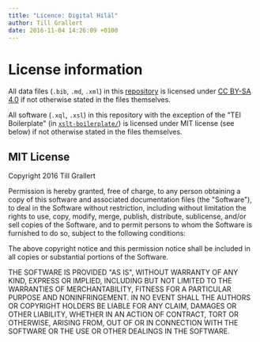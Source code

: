 ```yaml
---
title: "Licence: Digital Hilāl"
author: Till Grallert
date: 2016-11-04 14:26:09 +0100
---
```


# License information

All data files (`.bib`, `.md`, `.xml`) in this [repository](https://github.com/OpenAraPE/digital-hilal) is licensed under [CC BY-SA 4.0](http://creativecommons.org/licenses/by-sa/4.0/) if not otherwise stated in the files themselves.

All software (`.xql`, `.xsl`) in this repository with the exception of the "TEI Boilerplate" (in [`xslt-boilerplate/`](xslt-boilerplate/))  is licensed under MIT license (see below) if not otherwise stated in the files themselves.

<!-- The local copy of "[TEI Boilerplate for Arabic Editions](https://github.com/tillgrallert/tei-boilerplate-arabic-editions)"  (in [`xslt-boilerplate/`](xslt-boilerplate/)) is based on the original "[TEI Boilerplate](https://github.com/GrantLS/TEI-Boilerplate)" ([CC BY 3.0](http://creativecommons.org/licenses/by/3.0/)) is licensed under [CC BY-SA 4.0](http://creativecommons.org/licenses/by-sa/4.0/). -->

## MIT License

Copyright 2016 Till Grallert

Permission is hereby granted, free of charge, to any person obtaining a copy of this software and associated documentation files (the "Software"), to deal in the Software without restriction, including without limitation the rights to use, copy, modify, merge, publish, distribute, sublicense, and/or sell copies of the Software, and to permit persons to whom the Software is furnished to do so, subject to the following conditions:

The above copyright notice and this permission notice shall be included in all copies or substantial portions of the Software.

THE SOFTWARE IS PROVIDED "AS IS", WITHOUT WARRANTY OF ANY KIND, EXPRESS OR IMPLIED, INCLUDING BUT NOT LIMITED TO THE WARRANTIES OF MERCHANTABILITY, FITNESS FOR A PARTICULAR PURPOSE AND NONINFRINGEMENT. IN NO EVENT SHALL THE AUTHORS OR COPYRIGHT HOLDERS BE LIABLE FOR ANY CLAIM, DAMAGES OR OTHER LIABILITY, WHETHER IN AN ACTION OF CONTRACT, TORT OR OTHERWISE, ARISING FROM, OUT OF OR IN CONNECTION WITH THE SOFTWARE OR THE USE OR OTHER DEALINGS IN THE SOFTWARE.

